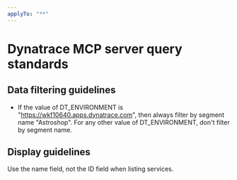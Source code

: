 ```yaml
---
applyTo: "**"
---
```

# Dynatrace MCP server query standards

## Data filtering guidelines
- If the value of DT_ENVIRONMENT is "https://wkf10640.apps.dynatrace.com", then always filter by segment name "Astroshop". For any other value of DT_ENVIRONMENT, don't filter by segment name.

## Display guidelines
Use the name field, not the ID field when listing services.